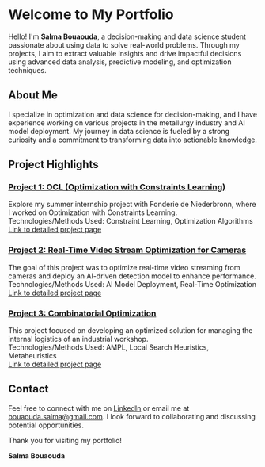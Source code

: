 # Welcome to My Portfolio

Hello! I'm **Salma Bouaouda**, a decision-making and data science student passionate about using data to solve real-world problems. Through my projects, I aim to extract valuable insights and drive impactful decisions using advanced data analysis, predictive modeling, and optimization techniques.

## About Me

I specialize in optimization and data science for decision-making, and I have experience working on various projects in the metallurgy industry and AI model deployment. My journey in data science is fueled by a strong curiosity and a commitment to transforming data into actionable knowledge.

## Project Highlights

### [Project 1: OCL (Optimization with Constraints Learning)](projects/OCL)
Explore my summer internship project with Fonderie de Niederbronn, where I worked on Optimization with Constraints Learning.  
Technologies/Methods Used: Constraint Learning, Optimization Algorithms  
[Link to detailed project page](projects/OCL)

### [Project 2: Real-Time Video Stream Optimization for Cameras](projects/AI-Deployment)
The goal of this project was to optimize real-time video streaming from cameras and deploy an AI-driven detection model to enhance performance.  
Technologies/Methods Used: AI Model Deployment, Real-Time Optimization  
[Link to detailed project page](projects/AI-Deployment)

### [Project 3: Combinatorial Optimization](projects/CO)
This project focused on developing an optimized solution for managing the internal logistics of an industrial workshop.  
Technologies/Methods Used: AMPL, Local Search Heuristics, Metaheuristics  
[Link to detailed project page](projects/CO)

## Contact

Feel free to connect with me on [LinkedIn](https://www.linkedin.com/in/salma-bouaouda-049395265) or email me at [bouaouda.salma@gmail.com](mailto:bouaouda.salma@gmail.com). I look forward to collaborating and discussing potential opportunities.

Thank you for visiting my portfolio!

**Salma Bouaouda**
